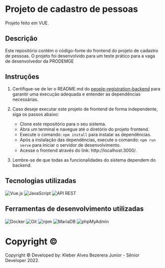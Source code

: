# Projeto de cadastro de pessoas
Projeto feito em VUE.

## Descrição
Este repositório contém o código-fonte do frontend do projeto de cadastro de pessoas. O projeto foi desenvolvido para um teste prático para a vaga de desenvolvedor da PRODEMGE

## Instruções

1. Certifique-se de ler o README.md do [people-registration-backend](https://github.com/kleberalv/people-registration-backend/blob/master/README.md) para garantir uma execução adequada e entender as dependências necessárias.

2. Caso deseje executar este projeto de frontend de forma independente, siga os passos abaixo:

   - Clone este repositório para o seu sistema.
   - Abra um terminal e navegue até o diretório do projeto frontend.
   - Execute o comando: `npm install` para instalar as dependências.
   - Após a instalação das dependências, execute o comando: `npm run serve` para iniciar o servidor de desenvolvimento.
   - Acesse o frontend através do link: http://localhost:3000/.

3. Lembre-se de que todas as funcionalidades do sistema dependem do backend.


## Tecnologias utilizadas
<div align="left">
    <img align="center" alt="Vue.js" src="https://img.shields.io/badge/Vue.js-4FC08D?style=for-the-badge&logo=vue.js&logoColor=white">
    <img align="center" alt="JavaScript" src="https://img.shields.io/badge/JavaScript-F7DF1E?style=for-the-badge&logo=javascript&logoColor=black">
    <img align="center" alt="API REST" src="https://img.shields.io/badge/API_REST-009688?style=for-the-badge">
</div>

## Ferramentas de desenvolvimento utilizadas
<div align="left">
    <img align="center" alt="Docker" src="https://img.shields.io/badge/docker-%230db7ed.svg?style=for-the-badge&logo=docker&logoColor=white"> 
    <img align="center" alt="Git" src="https://img.shields.io/badge/git-%23F05033.svg?style=for-the-badge&logo=git&logoColor=white"> 
    <img align="center" alt="npm" src="https://img.shields.io/badge/npm-CB3837?style=for-the-badge&logo=npm&logoColor=white">
    <img align="center" alt="MariaDB" src="https://img.shields.io/badge/MariaDB-003545?style=for-the-badge&logo=mariadb&logoColor=white">
    <img align="center" alt="phpMyAdmin" src="https://img.shields.io/badge/phpMyAdmin-4479A1?style=for-the-badge&logo=phpmyadmin&logoColor=white">
</div>

# Copyright ©
Copyright © Developed by: Kleber Alves Bezerera Junior - Sênior Developer 2022.
